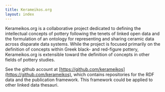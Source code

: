```yaml
---
title: Kerameikos.org
layout: index
---
```


Kerameikos.org is a collaborative project dedicated to defining the intellectual concepts of pottery following the tenets of linked open data and the formulation of an ontology for representing and sharing ceramic data across disparate data systems. While the project is focused primarily on the definition of concepts within Greek black- and red-figure pottery, Kerameikos.org is extensible toward the definition of concepts in other fields of pottery studies.

See the github account at [https://github.com/kerameikos](https://github.com/kerameikos), which contains repositories for the RDF data and the publication framework. This framework could be applied to other linked data thesauri.